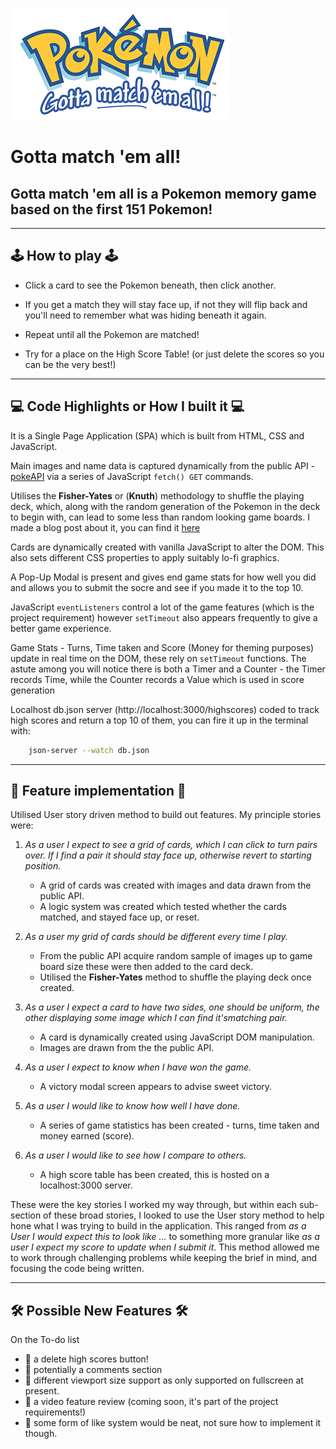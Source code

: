![Gotta match 'em all! logo](./assets/pokemonMatchGameLogo.png "Gotta Match 'em All!") 
# Gotta match 'em all!

Gotta match 'em all is a Pokemon memory game based on the first 151 Pokemon!  
---
---



## 🕹️ How to play 🕹️

- Click a card to see the Pokemon beneath, then click another.

- If you get a match they will stay face up, if not they will flip back and you'll need to remember what was hiding beneath it again. 

- Repeat until all the Pokemon are matched! 

- Try for a place on the High Score Table! (or just delete the scores so you can be the very best!)

---


## 💻 Code Highlights or How I built it 💻


It is a Single Page Application (SPA) which is built from HTML, CSS and JavaScript.

Main images and name data is captured dynamically from the public API - [pokeAPI](https://pokeapi.co) via a series of JavaScript `fetch() GET` commands.

Utilises the **Fisher-Yates** or (**Knuth**) methodology to shuffle the playing deck, which, along with the random generation of the Pokemon in the deck to begin with, can lead to some less than random looking game boards. I made a blog post about it, you can find it [here](https://alexa-b.medium.com/)

Cards are dynamically created with vanilla JavaScript to alter the DOM. This also sets different CSS properties to apply suitably lo-fi graphics.

A Pop-Up Modal is present and gives end game stats for how well you did and allows you to submit the socre and see if you made it to the top 10.

JavaScript `eventListeners` control a lot of the game features (which is the project requirement) however `setTimeout` also appears frequently to give a better game experience.

Game Stats - Turns, Time taken and Score (Money for theming purposes) update in real time on the DOM, these rely on `setTimeout` functions. The astute among you will notice there is both a Timer and a Counter - the Timer records Time, while the Counter records a Value which is used in score generation 

Localhost db.json server (http://localhost:3000/highscores) coded to track high scores and return a top 10 of them, you can fire it up in the terminal with: 

```bash
    json-server --watch db.json
```

--- 

## 🥳 Feature implementation 🥳

Utilised User story driven method to build out features. My principle stories were:

1. _As a user I expect to see a grid of cards, which I can click to turn pairs over. If I find a pair it should stay face up, otherwise revert to starting position._
    * A grid of cards was created with images and data drawn from the public API. 
    * A logic system was created which tested whether the cards matched, and stayed face up, or reset.

2. _As a user my grid of cards should be different every time I play._
    * From the public API acquire random sample of images up to game board size these were then added to the card deck. 
    * Utilised the **Fisher-Yates** method to shuffle the playing deck once created. 
    
3. _As a user I expect a card to have two sides, one should be uniform, the other displaying some image which I can find it'smatching pair._
    * A card is dynamically created using JavaScript DOM manipulation. 
    * Images are drawn from the the public API.

4. _As a user I expect to know when I have won the game._
    * A victory modal screen appears to advise sweet victory.

5. _As a user I would like to know how well I have done._ 
    * A series of game statistics has been created - turns, time taken and money earned (score).

6. _As a user I would like to see how I compare to others._
    * A high score table has been created, this is hosted on a localhost:3000 server.

These were the key stories I worked my way through, but within each sub-section of these broad stories, I looked to use the User story method to help hone what I was trying to build in the application. This ranged from _as a User I would expect this to look like ..._ to something more granular like _as a user I expect my score to update when I submit it_. This method allowed me to work through challenging problems while keeping the brief in mind, and focusing the code being written.  

---
## 🛠️ Possible New Features 🛠️

On the To-do list
- 🧰 a delete high scores button!
- 🧰 potentially a comments section
- 🧰 different viewport size support as only supported on fullscreen at present.
- 🧰 a video feature review (coming soon, it's part of the project requirements!)
- 🧰 some form of like system would be neat, not sure how to implement it though. 

